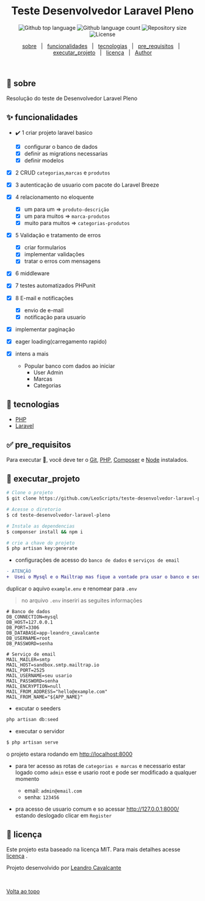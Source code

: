 <div align="center" id="top"> 
  <!-- <img src="./.github/app.gif" alt="Teste Desenvolvedor Laravel Pleno" /> -->

&#xa0;

  <!-- <a href="https://testedesenvolvedorlaravelpleno.netlify.app">Demo</a> -->
</div>

<h1 align="center">Teste Desenvolvedor Laravel Pleno</h1>

<p align="center">
  <img alt="Github top language" src="https://img.shields.io/github/languages/top/LeoScripts/teste-desenvolvedor-laravel-pleno?color=56BEB8">

  <img alt="Github language count" src="https://img.shields.io/github/languages/count/LeoScripts/teste-desenvolvedor-laravel-pleno?color=56BEB8">

  <img alt="Repository size" src="https://img.shields.io/github/repo-size/LeoScripts/teste-desenvolvedor-laravel-pleno?color=56BEB8">

  <img alt="License" src="https://img.shields.io/github/license/LeoScripts/teste-desenvolvedor-laravel-pleno?color=56BEB8">

  <!-- <img alt="Github issues" src="https://img.shields.io/github/issues/LeoScripts/teste-desenvolvedor-laravel-pleno?color=56BEB8" /> -->

  <!-- <img alt="Github forks" src="https://img.shields.io/github/forks/LeoScripts/teste-desenvolvedor-laravel-pleno?color=56BEB8" /> -->

  <!-- <img alt="Github stars" src="https://img.shields.io/github/stars/LeoScripts/teste-desenvolvedor-laravel-pleno?color=56BEB8" /> -->
</p>

<p align="center">
  <a href="#dart-sobre">sobre</a> &#xa0; | &#xa0; 
  <a href="#sparkles-funcionalidades">funcionalidades</a> &#xa0; | &#xa0;
  <a href="#rocket-tecnologias">tecnologias</a> &#xa0; | &#xa0;
  <a href="#white_check_mark-pre_requisitos">pre_requisitos</a> &#xa0; | &#xa0;
  <a href="#checkered_flag-executar_projeto">executar_projeto</a> &#xa0; | &#xa0;
  <a href="#memo-licença">licença</a> &#xa0; | &#xa0;
  <a href="https://github.com/LeoScripts" target="_blank">Author</a>
</p>

<br>

## :dart: sobre

Resolução do teste de Desenvolvedor Laravel Pleno

## :sparkles: funcionalidades

<!-- :heavy_check_mark: Feature 1;\
:heavy_check_mark: Feature 2;\
:heavy_check_mark: Feature 3; -->

- :heavy_check_mark: 1 criar projeto laravel basico

  - [x] configurar o banco de dados
  - [x] definir as migrations necessarias
  - [x] definir modelos

- [x] 2 CRUD `categorias`,`marcas` e `produtos`
- [x] 3 autenticação de usuario com pacote do Laravel Breeze

- [x] 4 relacionamento no eloquente

  - [x] um para um => `produto-descrição`
  - [x] um para muitos => `marca-produtos`
  - [x] muito para muitos => `categorias-produtos`

- [x] 5 Validação e tratamento de erros

  - [x] criar formularios
  - [x] implementar validações
  - [x] tratar o erros com mensagens

- [x] 6 middleware

- [x] 7 testes automatizados PHPunit

- [x] 8 E-mail e notificações

  - [x] envio de e-mail
  - [x] notificação para usuario

- [x] implementar paginação

- [x] eager loading(carregamento rapido)

- [x] intens a mais
  - Popular banco com dados ao iniciar
    - User Admin
    - Marcas
    - Categorias

## :rocket: tecnologias

- [PHP](https://www.php.net/)
- [Laravel](https://laravel.com/)

## :white_check_mark: pre_requisitos

Para executar :checkered_flag:, você deve ter o [Git](https://git-scm.com), [PHP](https://www.php.net/), [Composer](https://getcomposer.org/) e [Node](https://nodejs.org/en/) instalados.

## :checkered_flag: executar_projeto

```bash
# Clone o projeto
$ git clone https://github.com/LeoScripts/teste-desenvolvedor-laravel-pleno

# Acesse o diretorio
$ cd teste-desenvolvedor-laravel-pleno

# Instale as dependencias
$ componser install && npm i

# crie a chave do projeto
$ php artisan key:generate
```

- configurações de acesso do `banco de dados` e `serviços de email`

```diff
- ATENÇÃO
+  Usei o Mysql e o Mailtrap mas fique a vontade pra usar o banco e serviço de email que você quiser
```

duplicar o aquivo `example.env` e renomear para `.env`

> no arquivo `.env` inseriri as seguites informações

```env
# Banco de dados
DB_CONNECTION=mysql
DB_HOST=127.0.0.1
DB_PORT=3306
DB_DATABASE=app-leandro_cavalcante
DB_USERNAME=root
DB_PASSWORD=senha

# Serviço de email
MAIL_MAILER=smtp
MAIL_HOST=sandbox.smtp.mailtrap.io
MAIL_PORT=2525
MAIL_USERNAME=seu usario
MAIL_PASSWORD=senha
MAIL_ENCRYPTION=null
MAIL_FROM_ADDRESS="hello@example.com"
MAIL_FROM_NAME="${APP_NAME}"
```

- excutar o seeders

```bash
php artisan db:seed

```

- executar o servidor

```bash
$ php artisan serve
```

o projeto estara rodando em [http://localhost:8000](http://localhost:8000)

- para ter acesso as rotas de `categorias e marcas` e necessario estar logado como `admin` esse e usario root e pode ser modificado a qualquer momento

  - email: `admin@email.com`
  - senha: `123456`

- pra acesso de usuario comum e so acessar http://127.0.0.1:8000/ estando deslogado clicar em `Register`

## :memo: licença

Este projeto esta baseado na licença MIT. Para mais detalhes acesse [licença](LICENSE.md) .

Projeto desenvolvido por <a href="https://github.com/LeoScripts" target="_blank">Leandro Cavalcante</a>

&#xa0;

<a href="#top">Volta ao topo</a>
